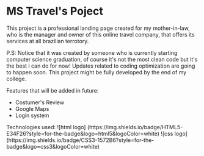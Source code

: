 <h1 align:"center"> MS Travel's Poject </h1>

<p>
  This project is a professional landing page created for my mother-in-law, who is the manager and owner of this online travel company, that offers its services at all brazilian terrotory.

  P.S: Notice that it was created by someone who is currently starting computer science graduation, of course it's not the most clean code but it's the best i can do for now! Updates related to coding optimization are going to happen soon.
  This project might be fully developed by the end of my college.

  
</p>

<p>
  Features that will be added in future:
  <ul>
  <li> Costumer's Review </li>
  <li>  Google Maps </li>
  <li>  Login system</li>
    
  </ul>
  
</p>
<p>
  Technologies used:
  ![html logo] (https://img.shields.io/badge/HTML5-E34F26?style=for-the-badge&logo=html5&logoColor=white)
   ![css logo] (https://img.shields.io/badge/CSS3-1572B6?style=for-the-badge&logo=css3&logoColor=white)
</p>


